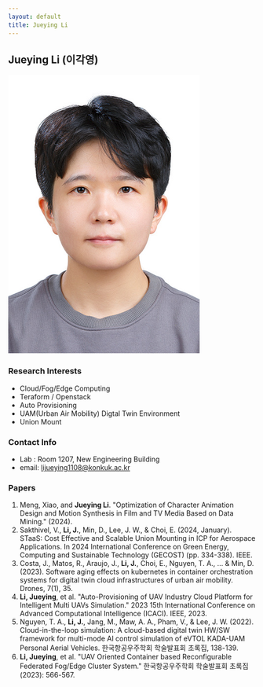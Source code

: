 ```yaml
---
layout: default
title: Jueying Li
---
```


## Jueying Li (이각영)
![alt_text](../assets/img/profile_JueyingLi.jpg)

### Research Interests
- Cloud/Fog/Edge Computing
- Teraform / Openstack
- Auto Provisioning
- UAM(Urban Air Mobility) Digtal Twin Environment
- Union Mount

### Contact Info
- Lab : Room 1207, New Engineering Building
- email: lijueying1108@konkuk.ac.kr

### Papers
1. Meng, Xiao, and **Jueying Li**. "Optimization of Character Animation Design and Motion Synthesis in Film and TV Media Based on Data Mining." (2024).
2. Sakthivel, V., **Li, J.**, Min, D., Lee, J. W., & Choi, E. (2024, January). STaaS: Cost Effective and Scalable Union Mounting in ICP for Aerospace Applications. In 2024 International Conference on Green Energy, Computing and Sustainable Technology (GECOST) (pp. 334-338). IEEE.
3. Costa, J., Matos, R., Araujo, J., **Li, J.**, Choi, E., Nguyen, T. A., ... & Min, D. (2023). Software aging effects on kubernetes in container orchestration systems for digital twin cloud infrastructures of urban air mobility. Drones, 7(1), 35.
4. **Li, Jueying**, et al. "Auto-Provisioning of UAV Industry Cloud Platform for Intelligent Multi UAVs Simulation." 2023 15th International Conference on Advanced Computational Intelligence (ICACI). IEEE, 2023.
5. Nguyen, T. A., **Li, J.**, Jang, M., Maw, A. A., Pham, V., & Lee, J. W. (2022). Cloud-in-the-loop simulation: A cloud-based digital twin HW/SW framework for multi-mode AI control simulation of eVTOL KADA-UAM Personal Aerial Vehicles. 한국항공우주학회 학술발표회 초록집, 138-139.
6. **Li, Jueying**, et al. "UAV Oriented Container based Reconfigurable Federated Fog/Edge Cluster System." 한국항공우주학회 학술발표회 초록집 (2023): 566-567.
